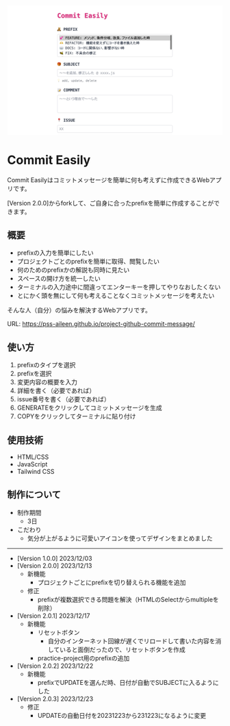 ![Commit Easily](project/images/image-screen.jpg)

# Commit Easily 
Commit Easilyはコミットメッセージを簡単に何も考えずに作成できるWebアプリです。

[Version 2.0.0]からforkして、ご自身に合ったprefixを簡単に作成することができます。


## 概要
- prefixの入力を簡単にしたい
- プロジェクトごとのprefixを簡単に取得、閲覧したい
- 何のためのprefixかの解説も同時に見たい
- スペースの開け方を統一したい
- ターミナルの入力途中に間違ってエンターキーを押してやりなおしたくない
- とにかく頭を無にして何も考えることなくコミットメッセージを考えたい

そんな人（自分）の悩みを解決するWebアプリです。

URL: https://pss-aileen.github.io/project-github-commit-message/


## 使い方
1. prefixのタイプを選択
1. prefixを選択
1. 変更内容の概要を入力
1. 詳細を書く（必要であれば）
1. issue番号を書く（必要であれば）
1. GENERATEをクリックしてコミットメッセージを生成
1. COPYをクリックしてターミナルに貼り付け


## 使用技術
- HTML/CSS
- JavaScript
- Tailwind CSS


## 制作について
- 制作期間
  - 3日
- こだわり
  - 気分が上がるように可愛いアイコンを使ってデザインをまとめました

---

- [Version 1.0.0] 2023/12/03
- [Version 2.0.0] 2023/12/13
  - 新機能
    - プロジェクトごとにprefixを切り替えられる機能を追加
  - 修正
    - prefixが複数選択できる問題を解決（HTMLのSelectからmultipleを削除）
- [Version 2.0.1] 2023/12/17
  - 新機能
    - リセットボタン
      - 自分のインターネット回線が遅くでリロードして書いた内容を消していると面倒だったので、リセットボタンを作成
    - practice-project用のprefixの追加
- [Version 2.0.2] 2023/12/22
  - 新機能
    - prefixでUPDATEを選んだ時、日付が自動でSUBJECTに入るようにした
- [Version 2.0.3] 2023/12/23
  - 修正
    - UPDATEの自動日付を20231223から231223になるように変更